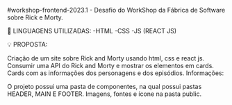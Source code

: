 #workshop-frontend-2023.1 - 
Desafio do WorkShop da Fábrica de Software sobre Rick e Morty.

🔨 LINGUAGENS UTILIZADAS: -HTML -CSS -JS (REACT JS)

💡 PROPOSTA:

Criação de um site sobre Rick and Morty usando html, css e react js.
Consumir uma API do Rick and Morty e mostrar os elementos em cards.
Cards com as informações dos personagens e dos episódios.
Informações:

O projeto possui uma pasta de componentes, na qual possui pastas HEADER, MAIN E FOOTER.
Imagens, fontes e ícone na pasta public.
